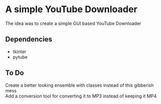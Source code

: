 # A simple YouTube Downloader

The idea was to create a simple GUI based YouTube Downloader

## Dependencies

* tkinter  
* pytube  

## To Do

Create a better looking ensemble with classes instead of this gibberish mess  
Add a conversion tool for converting it to MP3 instead of keeping it MP4
